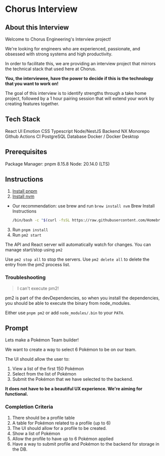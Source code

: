 # Chorus Interview

## About this Interview

Welcome to Chorus Engineering's Interview project!

We're looking for engineers who are experienced, passionate, and obsessed with strong systems and high productivity.

In order to facilitate this, we are providing an interview project that mirrors the technical stack that used
here at Chorus.

**You, the interviewee, have the power to decide if this is the technology that you want to work on!**

The goal of this interview is to identify strengths through a take home project, followed by
a 1 hour pairing session that will extend your work by creating features together.

## Tech Stack
React UI
Emotion CSS
Typescript
Node/NestJS Backend
NX Monorepo
Github Actions CI
PostgreSQL Database
Docker / Docker Desktop

## Prerequisites
Package Manager: pnpm 8.15.8
Node: 20.14.0 (LTS)

## Instructions
1. [Install pnpm](https://pnpm.io/installation)
2. [Install nvm](https://github.com/nvm-sh/nvm?tab=readme-ov-file#installing-and-updating)
- Our recommendation: use brew and run `brew install nvm`
  Brew Install Instructions 
  ```bash
  /bin/bash -c "$(curl -fsSL https://raw.githubusercontent.com/Homebrew/install/HEAD/install.sh)"
  ```
3. Run `pnpm install`
4. Run `pm2 start`

The API and React server will automatically watch for changes. You can manage start/stop using `pm2`

Use `pm2 stop all` to stop the servers.
Use `pm2 delete all` to delete the entry from the pm2 process list.

### Troubleshooting

> I can't execute pm2!

pm2 is part of the devDependencies, so when you install the dependencies, you should be able to
execute the binary from node_modules.

Either use `pnpm pm2` or add `node_modules/.bin` to your `PATH`.


## Prompt

Lets make a Pokémon Team builder!

We want to create a way to select 6 Pokémon to be on our team.

The UI should allow the user to:
1. View a list of the first 150 Pokémon
2. Select from the list of Pokémon
3. Submit the Pokémon that we have selected to the backend.

**It does not have to be a beautiful UX experience. We're aiming for functional.**

### Completion Criteria
1. There should be a profile table
2. A table for Pokémon related to a profile (up to 6)
3. The UI should allow for a profile to be created.
4. Show a list of Pokémon
5. Allow the profile to have up to 6 Pokémon applied
6. Have a way to submit profile and Pokémon to the backend for storage in the DB.
